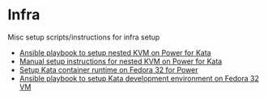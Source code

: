 # Infra
Misc setup scripts/instructions for infra setup

- [Ansible playbook to setup nested KVM on Power for Kata](./kata-nested-vm-host/ansible)
- [Manual setup instructions for nested KVM on Power for Kata](./kata-nested-vm-host/manual)
- [Setup Kata container runtime on Fedora 32 for Power](./kata-fedora-32-ppc64le.md)
- [Ansible playbook to setup Kata development environment on Fedora 32 VM](./kata-dev-env)


